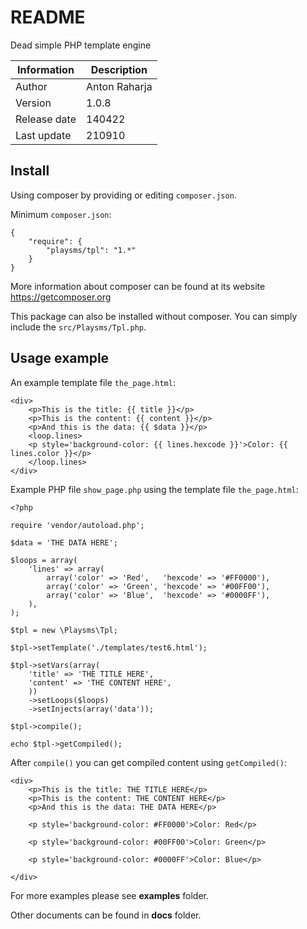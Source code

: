 README
======

Dead simple PHP template engine

Information      | Description
---------------- | ----------------
Author           | Anton Raharja
Version          | 1.0.8
Release date     | 140422
Last update      | 210910


Install
-------

Using composer by providing or editing `composer.json`.

Minimum `composer.json`:

```
{
	"require": {
		"playsms/tpl": "1.*"
	}
}
```

More information about composer can be found at its website https://getcomposer.org

This package can also be installed without composer. You can simply include the `src/Playsms/Tpl.php`.


Usage example
-------------

An example template file `the_page.html`:

```
<div>
	<p>This is the title: {{ title }}</p>
	<p>This is the content: {{ content }}</p>
	<p>And this is the data: {{ $data }}</p>
	<loop.lines>
	<p style='background-color: {{ lines.hexcode }}'>Color: {{ lines.color }}</p>
	</loop.lines>
</div>
```

Example PHP file `show_page.php` using the template file `the_page.html`:

```
<?php

require 'vendor/autoload.php';

$data = 'THE DATA HERE';

$loops = array(
	'lines' => array(
		array('color' => 'Red',   'hexcode' => '#FF0000'),
		array('color' => 'Green', 'hexcode' => '#00FF00'),
		array('color' => 'Blue',  'hexcode' => '#0000FF'),
	),
);

$tpl = new \Playsms\Tpl;

$tpl->setTemplate('./templates/test6.html');

$tpl->setVars(array(
	'title' => 'THE TITLE HERE',
	'content' => 'THE CONTENT HERE',
	))
	->setLoops($loops)
	->setInjects(array('data'));

$tpl->compile();

echo $tpl->getCompiled();
```

After `compile()` you can get compiled content using `getCompiled()`:

```
<div>                                                                                                                                                        
    <p>This is the title: THE TITLE HERE</p>                                                                                                                 
    <p>This is the content: THE CONTENT HERE</p>                                                                                                             
    <p>And this is the data: THE DATA HERE</p>                                                                                                               
                                                                                                                                                             
    <p style='background-color: #FF0000'>Color: Red</p>                                                                                                      
                                                                                                                                                             
    <p style='background-color: #00FF00'>Color: Green</p>                                                                                                    
                                                                                                                                                             
    <p style='background-color: #0000FF'>Color: Blue</p>                                                                                                     
                                                                                                                                                             
</div>
```

For more examples please see **examples** folder.

Other documents can be found in **docs** folder.
